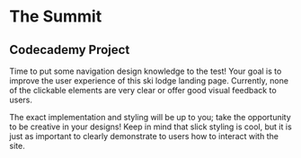 # The Summit

## Codecademy Project

Time to put some navigation design knowledge to the test! Your goal is to improve the user experience of this ski lodge landing page. Currently, none of the clickable elements are very clear or offer good visual feedback to users.

The exact implementation and styling will be up to you; take the opportunity to be creative in your designs! Keep in mind that slick styling is cool, but it is just as important to clearly demonstrate to users how to interact with the site.